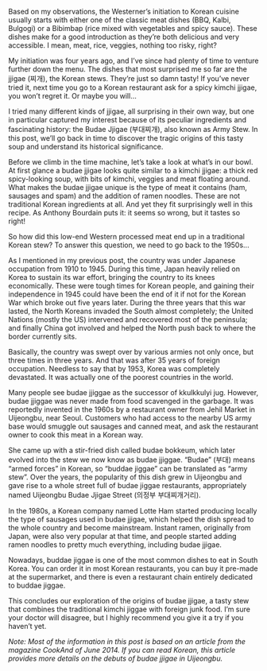 Based on my observations, the Westerner’s initiation to Korean cuisine usually starts with either one of the classic meat dishes (BBQ, Kalbi, Bulgogi) or a Bibimbap (rice mixed with vegetables and spicy sauce). These dishes make for a good introduction as they’re both delicious and very accessible. I mean, meat, rice, veggies, nothing too risky, right?

My initiation was four years ago, and I’ve since had plenty of time to venture further down the menu. The dishes that most surprised me so far are the jjigae (찌개), the Korean stews. They’re just so damn tasty! If you’ve never tried it, next time you go to a Korean restaurant ask for a spicy kimchi jjigae, you won’t regret it. Or maybe you will...

I tried many different kinds of jjigae, all surprising in their own way, but one in particular captured my interest because of its peculiar ingredients and fascinating history: the Budae Jjigae (부대찌개), also known as Army Stew. In this post, we’ll go back in time to discover the tragic origins of this tasty soup and understand its historical significance.

Before we climb in the time machine, let’s take a look at what’s in our bowl. At first glance a budae jjigae looks quite similar to a kimchi jjigae: a thick red spicy-looking soup, with bits of kimchi, veggies and meat floating around. What makes the budae jjigae unique is the type of meat it contains (ham, sausages and spam) and the addition of ramen noodles. These are not traditional Korean ingredients at all. And yet they fit surprisingly well in this recipe. As Anthony Bourdain puts it: it seems so wrong, but it tastes so right!

So how did this low-end Western processed meat end up in a traditional Korean stew? To answer this question, we need to go back to the 1950s...

As I mentioned in my previous post, the country was under Japanese occupation from 1910 to 1945. During this time, Japan heavily relied on Korea to sustain its war effort, bringing the country to its knees economically. These were tough times for Korean people, and gaining their independence in 1945 could have been the end of it if not for the Korean War which broke out five years later. During the three years that this war lasted, the North Koreans invaded the South almost completely; the United Nations (mostly the US) intervened and recovered most of the peninsula; and finally China got involved and helped the North push back to where the border currently sits.

Basically, the country was swept over by various armies not only once, but three times in three years. And that was after 35 years of foreign occupation. Needless to say that by 1953, Korea was completely devastated. It was actually one of the poorest countries in the world.

Many people see budae jjiggae as the successor of kkulkkulyi jug. However, budae jjiggae was never made from food scavenged in the garbage. It was reportedly invented in the 1960s by a restaurant owner from Jehil Market in Uijeongbu, near Seoul. Customers who had access to the nearby US army base would smuggle out sausages and canned meat, and ask the restaurant owner to cook this meat in a Korean way.

She came up with a stir-fried dish called budae bokkeum, which later evolved into the stew we now know as budae jjiggae. “Budae” (부대) means “armed forces” in Korean, so “buddae jiggae” can be translated as “army stew”. Over the years, the popularity of this dish grew in Uijeongbu and gave rise to a whole street full of budae jiggae restaurants, appropriately named Uijeongbu Budae Jjigae Street (의정부 부대찌개거리).

In the 1980s, a Korean company named Lotte Ham started producing locally the type of sausages used in budae jjigae, which helped the dish spread to the whole country and become mainstream. Instant ramen, originally from Japan, were also very popular at that time, and people started adding ramen noodles to pretty much everything, including budae jjigae.

Nowadays, buddae jiggae is one of the most common dishes to eat in South Korea. You can order it in most Korean restaurants, you can buy it pre-made at the supermarket, and there is even a restaurant chain entirely dedicated to buddae jiggae.

This concludes our exploration of the origins of budae jjigae, a tasty stew that combines the traditional kimchi jiggae with foreign junk food. I’m sure your doctor will disagree, but I highly recommend you give it a try if you haven’t yet.

_Note: Most of the information in this post is based on an article from the magazine CookAnd of June 2014. If you can read Korean, this article provides more details on the debuts of budae jjigae in Uijeongbu._